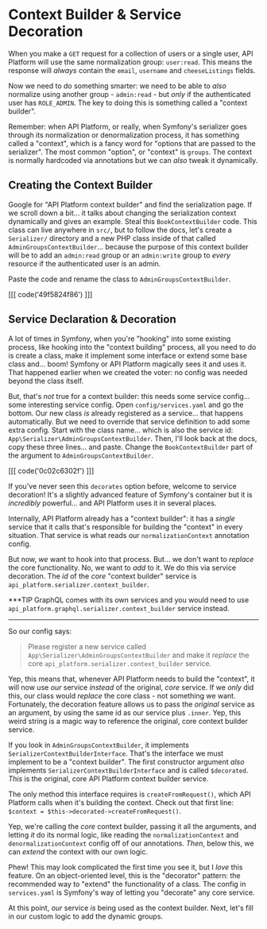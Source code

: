 # Context Builder & Service Decoration

When you make a `GET` request for a collection of users or a single user, API Platform
will use the same normalization group: `user:read`. This means the response will
*always* contain the `email`, `username` and `cheeseListings` fields.

Now we need to do something smarter: we need to be able to *also* normalize using
another group - `admin:read` - but *only* if the authenticated user has `ROLE_ADMIN`.
The key to doing this is something called a "context builder".

Remember: when API Platform, or really, when Symfony's serializer goes through its
normalization or denormalization process, it has something called a "context",
which is a fancy word for "options that are passed to the serializer". The most
common "option", or "context" is `groups`. The context is normally hardcoded
via annotations but we can *also* tweak it dynamically.

## Creating the Context Builder

Google for "API Platform context builder" and find the serialization page. If we
scroll down a bit... it talks about changing the serialization context dynamically
and gives an example. Steal this `BookContextBuilder` code. This class
can live anywhere in `src/`, but to follow the docs, let's create a `Serializer/`
directory and a new PHP class inside of that called `AdminGroupsContextBuilder`...
because the purpose of this context builder will be to add an `admin:read`
group or an `admin:write` group to *every* resource if the authenticated user
is an admin.

Paste the code and rename the class to `AdminGroupsContextBuilder`.

[[[ code('49f5824f86') ]]]

## Service Declaration & Decoration

A lot of times in Symfony, when you're "hooking" into some existing process, like
hooking into the "context building" process, all you need to do is create a class,
make it implement some interface or extend some base class and... boom! Symfony
or API Platform magically sees it and uses it. That happened earlier when we
created the voter: no config was needed beyond the class itself.

But, that's *not* true for a context builder: this needs some service config...
some interesting service config. Open `config/services.yaml` and go the bottom.
Our new class *is* already registered as a service... that happens automatically.
But we need to override that service definition to add some extra config. Start
with the class name... which is also the service id:
`App\Serializer\AdminGroupsContextBuilder`. Then, I'll look back at the docs,
copy these three lines... and paste. Change the `BookContextBuilder` part of the
argument to `AdminGroupsContextBuilder`.

[[[ code('0c02c6302f') ]]]

If you've never seen this `decorates` option before, welcome to service decoration!
It's a slightly advanced feature of Symfony's container but it is *incredibly*
powerful... and API Platform uses it in several places.

Internally, API Platform already has a "context builder": it has a *single*
service that it calls that's responsible for building the "context" in every situation.
That service is what reads our `normalizationContext` annotation config.

But now, *we* want to hook into that process. But... we don't want to *replace*
the core functionality. No, we want to *add* to it. We do this via service
decoration. The *id* of the *core* "context builder" service is
`api_platform.serializer.context_builder`.

***TIP
GraphQL comes with its own services and you would need to use
`api_platform.graphql.serializer.context_builder` service instead.
***

So our config says:

> Please register a new service called `App\Serializer\AdminGroupsContextBuilder`
> and make it *replace* the core `api_platform.serializer.context_builder` service.

Yep, this means that, whenever API Platform needs to build the "context", it will
now use *our* service *instead* of the original, *core* service. If we *only* did
this, our class would *replace* the core class - not something we want. Fortunately,
the decoration feature allows us to pass the *original* service as an argument,
by using the same id as our service plus `.inner`. Yep, this weird string is a
magic way to reference the original, core context builder service.

If you look in `AdminGroupsContextBuilder`, it implements
`SerializerContextBuilderInterface`. That's the interface we must implement to be
a "context builder". The first constructor argument *also*
implements `SerializerContextBuilderInterface` and is called `$decorated`.
*This* is the original, core API Platform context builder service.

The only method this interface requires is `createFromRequest()`, which API
Platform calls when it's building the context. Check out that first line:
`$context = $this->decorated->createFromRequest()`.

Yep, we're calling the *core* context builder, passing it all the arguments, and
letting *it* do its normal logic, like reading the `normalizationContext` and
`denormalizationContext` config off of our annotations. *Then*, below this, we
can *extend* the context with our own logic.

Phew! This may look complicated the first time you see it, but I *love* this feature.
On an object-oriented level, this is the "decorator" pattern: the recommended way
to "extend" the functionality of a class. The config in `services.yaml` is Symfony's
way of letting you "decorate" any core service.

At this point, *our* service *is* being used as the context builder. Next, let's
fill in our custom logic to add the dynamic groups.
